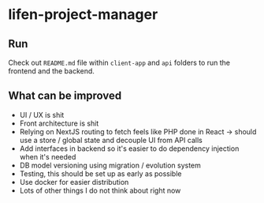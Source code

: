 # lifen-project-manager

## Run

Check out `README.md` file within `client-app` and `api` folders to run the frontend and the backend.

## What can be improved

- UI / UX is shit
- Front architecture is shit
- Relying on NextJS routing to fetch feels like PHP done in React -> should use a store / global state and decouple UI from API calls
- Add interfaces in backend so it's easier to do dependency injection when it's needed
- DB model versioning using migration / evolution system
- Testing, this should be set up as early as possible
- Use docker for easier distribution
- Lots of other things I do not think about right now

